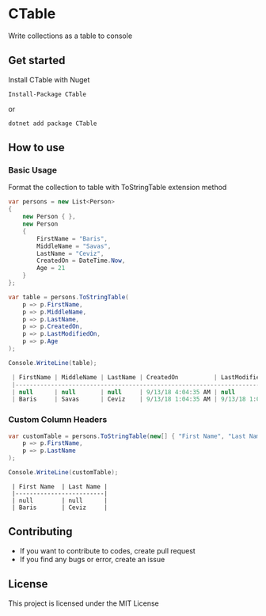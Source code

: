 # CTable

Write collections as a table to console

## Get started

Install CTable with Nuget

```
Install-Package CTable
```

or

```
dotnet add package CTable
```

## How to use

### Basic Usage
Format the collection to table with ToStringTable extension method

````csharp
var persons = new List<Person>
{
    new Person { },
    new Person
    {
        FirstName = "Baris",
        MiddleName = "Savas",
        LastName = "Ceviz",
        CreatedOn = DateTime.Now,
        Age = 21
    }
};

var table = persons.ToStringTable(
    p => p.FirstName,
    p => p.MiddleName,
    p => p.LastName,
    p => p.CreatedOn,
    p => p.LastModifiedOn,
    p => p.Age
);

Console.WriteLine(table);
````

````csharp
 | FirstName | MiddleName | LastName | CreatedOn          | LastModifiedOn     | Age |
 |-----------------------------------------------------------------------------------|
 | null      | null       | null     | 9/13/18 4:04:35 AM | null               | 0   |
 | Baris     | Savas      | Ceviz    | 9/13/18 1:04:35 AM | 9/13/18 1:04:35 AM | 21  |
````

### Custom Column Headers

````csharp
var customTable = persons.ToStringTable(new[] { "First Name", "Last Name" },
    p => p.FirstName,
    p => p.LastName
);

Console.WriteLine(customTable);
````

````
 | First Name  | Last Name | 
 |-------------------------| 
 | null        | null      | 
 | Baris       | Ceviz     | 
````

## Contributing

* If you want to contribute to codes, create pull request
* If you find any bugs or error, create an issue

## License

This project is licensed under the MIT License
